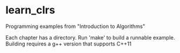 learn_clrs
==========

Programming examples from "Introduction to Algorithms"

Each chapter has a directory. Run 'make' to build a runnable example.
Building requires a g++ version that supports C++11
